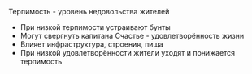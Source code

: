 Терпимость - уровень недовольства жителей
- При низкой терпимости устраивают бунты
- Могут свергнуть капитана
Счастье - удовлетворённость жизни
- Влияет инфраструктура, строения, пища
- При низкой удовлетворённости жители уходят и понижается терпимость